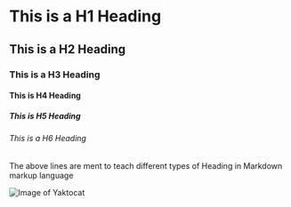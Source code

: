 # This is a H1 Heading
## This is a H2 Heading
### This is a H3 Heading
#### This is H4 Heading
##### This is H5 Heading
###### This is a H6 Heading

The above lines are ment to teach different types of Heading in Markdown markup language

![Image of Yaktocat](https://octodex.github.com/images/yaktocat.png)
